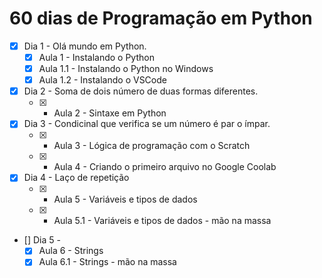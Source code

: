 # 60 dias de Programação em Python

- [X] Dia 1 - Olá mundo em Python.
    - [x] Aula 1 - Instalando o Python
    - [x] Aula 1.1 - Instalando o Python no Windows
    - [x] Aula 1.2 - Instalando o VSCode
- [X] Dia 2 - Soma de dois número de duas formas diferentes.
    -   [x] - Aula 2 - Sintaxe em Python
- [X] Dia 3 - Condicinal que verifica se um número é par o ímpar.
    - [x] - Aula 3 - Lógica de programação com o Scratch
    - [x] - Aula 4 - Criando o primeiro arquivo no Google Coolab
- [X] Dia 4 - Laço de repetição
    - [x] - Aula 5 - Variáveis e tipos de dados
    - [x] - Aula 5.1 - Variáveis e tipos de dados - mão na massa
- [] Dia 5 - 
    - [x] Aula 6 - Strings
    - [x] Aula 6.1 - Strings - mão na massa
